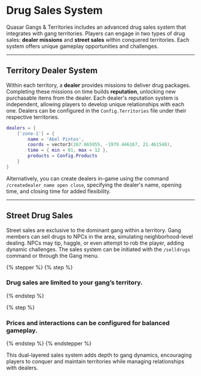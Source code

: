 # Drug Sales System

Quasar Gangs & Territories includes an advanced drug sales system that integrates with gang territories. Players can engage in two types of drug sales: **dealer missions** and **street sales** within conquered territories. Each system offers unique gameplay opportunities and challenges.

***

## Territory Dealer System

Within each territory, a **dealer** provides missions to deliver drug packages. Completing these missions on time builds **reputation**, unlocking new purchasable items from the dealer. Each dealer's reputation system is independent, allowing players to develop unique relationships with each one. Dealers can be configured in the `Config.Territories` file under their respective territories.

```lua
dealers = { 
    ['zone-1'] = {
        name = 'Abel Pintos',
        coords = vector3(267.665955, -1979.446167, 21.461548),
        time = { min = 01, max = 12 },
        products = Config.Products
    }
}
```

Alternatively, you can create dealers in-game using the command `/createdealer name open close`, specifying the dealer's name, opening time, and closing time for added flexibility.

***

## Street Drug Sales

Street sales are exclusive to the dominant gang within a territory. Gang members can sell drugs to NPCs in the area, simulating neighborhood-level dealing. NPCs may tip, haggle, or even attempt to rob the player, adding dynamic challenges. The sales system can be initiated with the `/selldrugs` command or through the Gang menu.

{% stepper %}
{% step %}
### Drug sales are limited to your gang’s territory.
{% endstep %}

{% step %}
### Prices and interactions can be configured for balanced gameplay.
{% endstep %}
{% endstepper %}

This dual-layered sales system adds depth to gang dynamics, encouraging players to conquer and maintain territories while managing relationships with dealers.
